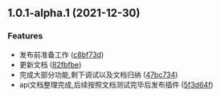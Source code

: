 ## 1.0.1-alpha.1 (2021-12-30)


### Features

* 发布前准备工作 ([c8bf73d](https://github.com/M-cheng-web/web-tracing/commit/c8bf73d5e4476a4098b4979b85c62e9681625e07))
* 更新文档 ([82fbfbe](https://github.com/M-cheng-web/web-tracing/commit/82fbfbef5084e34a6d4fa2aed4cef1869dde6af5))
* 完成大部分功能,剩下调试以及文档归纳 ([47bc734](https://github.com/M-cheng-web/web-tracing/commit/47bc73407fc9a555625c17326048a0411465fcdb))
* api文档整理完成,后续按照文档测试完毕后发布插件 ([5f3d64f](https://github.com/M-cheng-web/web-tracing/commit/5f3d64f1eed0cdcb8234febe5d57e6883fcd1a9c))



